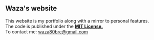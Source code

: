 ## Waza's website
This website is my portfolio along with a mirror to personal features.  
The code is published under the **[MIT License.](https://github.com/Waza80/waza?tab=MIT-1-ov-file#MIT-1-ov-file)**  
To contact me: waza80brc@gmail.com
